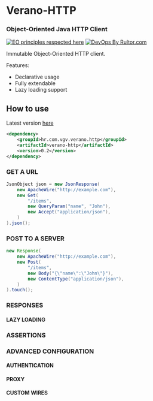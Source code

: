 # Verano-HTTP
### Object-Oriented Java HTTP Client
[![EO principles respected here](http://www.elegantobjects.org/badge.svg)](http://www.elegantobjects.org)
[![DevOps By Rultor.com](http://www.rultor.com/b/Vatavuk/verano-http)](http://www.rultor.com/p/Vatavuk/verano-http)

Immutable Object-Oriented HTTP client.

Features:
- Declarative usage
- Fully extendable
- Lazy loading support




## How to use
Latest version [here](https://github.com/Vatavuk/verano-http/releases)
```xml
<dependency>
    <groupId>hr.com.vgv.verano.http</groupId>
    <artifactId>verano-http</artifactId>
    <version>0.2</version>
</dependency>
```

### GET A URL
```java
JsonObject json = new JsonResponse(
    new ApacheWire("http://example.com"),
    new Get(
        "/items",
        new QueryParam("name", "John"),
        new Accept("application/json"),
    )
).json();
```

### POST TO A SERVER
```java
new Response(
    new ApacheWire("http://example.com"),
    new Post(
        "/items",
        new Body("{\"name\":\"John\"}"),
        new ContentType("application/json"),
    )
).touch();
```
### RESPONSES

#### LAZY LOADING

### ASSERTIONS

### ADVANCED CONFIGURATION

#### AUTHENTICATION

#### PROXY

#### CUSTOM WIRES
